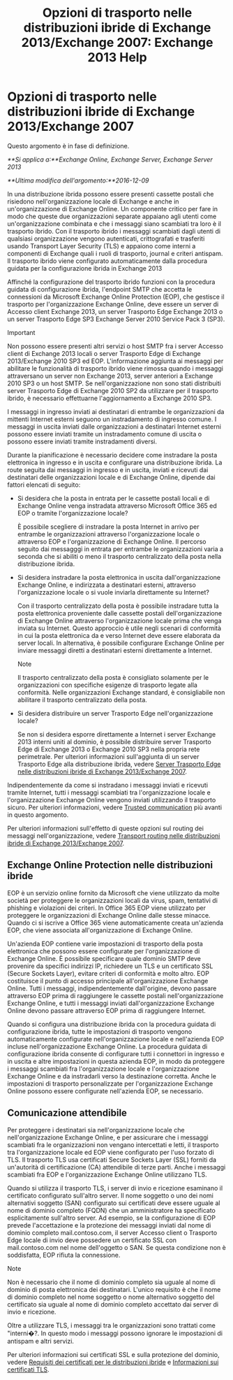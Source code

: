 ﻿---
title: 'Opzioni di trasporto nelle distribuzioni ibride di Exchange 2013/Exchange 2007: Exchange 2013 Help'
TOCTitle: Opzioni di trasporto nelle distribuzioni ibride di Exchange 2013/Exchange 2007
ms:assetid: 92d9e3ca-8d79-4872-9ff7-0067fcdbd434
ms:mtpsurl: https://technet.microsoft.com/it-it/library/Dn151301(v=EXCHG.150)
ms:contentKeyID: 54651642
ms.date: 01/10/2018
mtps_version: v=EXCHG.150
ms.translationtype: HT
---

# Opzioni di trasporto nelle distribuzioni ibride di Exchange 2013/Exchange 2007

Questo argomento è in fase di definizione.  

_**Si applica a:**Exchange Online, Exchange Server, Exchange Server 2013_

_**Ultima modifica dell'argomento:**2016-12-09_

In una distribuzione ibrida possono essere presenti cassette postali che risiedono nell'organizzazione locale di Exchange e anche in un'organizzazione di Exchange Online. Un componente critico per fare in modo che queste due organizzazioni separate appaiano agli utenti come un'organizzazione combinata e che i messaggi siano scambiati tra loro è il trasporto ibrido. Con il trasporto ibrido i messaggi scambiati dagli utenti di qualsiasi organizzazione vengono autenticati, crittografati e trasferiti usando Transport Layer Security (TLS) e appaiono come interni a componenti di Exchange quali i ruoli di trasporto, journal e criteri antispam. Il trasporto ibrido viene configurato automaticamente dalla procedura guidata per la configurazione ibrida in Exchange 2013

Affinché la configurazione del trasporto ibrido funzioni con la procedura guidata di configurazione ibrida, l'endpoint SMTP che accetta le connessioni da Microsoft Exchange Online Protection (EOP), che gestisce il trasporto per l'organizzazione Exchange Online, deve essere un server di Accesso client Exchange 2013, un server Trasporto Edge Exchange 2013 o un server Trasporto Edge SP3 Exchange Server 2010 Service Pack 3 (SP3).


> [!IMPORTANT]
> Non possono essere presenti altri servizi o host SMTP fra i server Accesso client di Exchange 2013 locali o server Trasporto Edge di Exchange 2013/Exchange&nbsp;2010 SP3 ed EOP. L'informazione aggiunta ai messaggi per abilitare le funzionalità di trasporto ibrido viene rimossa quando i messaggi attraversano un server non Exchange 2013, server anteriori a Exchange 2010 SP3 o un host SMTP. Se nell'organizzazione non sono stati distribuiti server Trasporto Edge di Exchange&nbsp;2010 SP2 da utilizzare per il trasporto ibrido, è necessario effettuarne l'aggiornamento a Exchange&nbsp;2010 SP3.



I messaggi in ingresso inviati ai destinatari di entrambe le organizzazioni da mittenti Internet esterni seguono un instradamento di ingresso comune. I messaggi in uscita inviati dalle organizzazioni a destinatari Internet esterni possono essere inviati tramite un instradamento comune di uscita o possono essere inviati tramite instradamenti diversi.

Durante la pianificazione è necessario decidere come instradare la posta elettronica in ingresso e in uscita e configurare una distribuzione ibrida. La route seguita dai messaggi in ingresso e in uscita, inviati e ricevuti dai destinatari delle organizzazioni locale e di Exchange Online, dipende dai fattori elencati di seguito:

  - Si desidera che la posta in entrata per le cassette postali locali e di Exchange Online venga instradata attraverso Microsoft Office 365 ed EOP o tramite l'organizzazione locale?
    
    È possibile scegliere di instradare la posta Internet in arrivo per entrambe le organizzazioni attraverso l'organizzazione locale o attraverso EOP e l'organizzazione di Exchange Online. Il percorso seguito dai messagggi in entrata per entrambe le organizzazioni varia a seconda che si abiliti o meno il trasporto centralizzato della posta nella distribuzione ibrida.

  - Si desidera instradare la posta elettronica in uscita dall'organizzazione Exchange Online, e indirizzata a destinatari esterni, attraverso l'organizzazione locale o si vuole inviarla direttamente su Internet?
    
    Con il trasporto centralizzato della posta è possibile instradare tutta la posta elettronica proveniente dalle cassette postali dell'organizzazione di Exchange Online attraverso l'organizzazione locale prima che venga inviata su Internet. Questo approccio è utile negli scenari di conformità in cui la posta elettronica da e verso Internet deve essere elaborata da server locali. In alternativa, è possibile configurare Exchange Online per inviare messaggi diretti a destinatari esterni direttamente a Internet.
    

    > [!NOTE]
    > Il trasporto centralizzato della posta è consigliato solamente per le organizzazioni con specifiche esigenze di trasporto legate alla conformità. Nelle organizzazioni Exchange standard, è consigliabile non abilitare il trasporto centralizzato della posta.



  - Si desidera distribuire un server Trasporto Edge nell'organizzazione locale?
    
    Se non si desidera esporre direttamente a Internet i server Exchange 2013 interni uniti al dominio, è possibile distribuire server Trasporto Edge di Exchange 2013 o Exchange 2010 SP3 nella propria rete perimetrale. Per ulteriori informazioni sull'aggiunta di un server Trasporto Edge alla distribuzione ibrida, vedere [Server Trasporto Edge nelle distribuzioni ibride di Exchange 2013/Exchange 2007](edge-transport-servers-in-exchange-2013-exchange-2007-hybrid-deployments-exchange-2013-help.md).

Indipendentemente da come si instradano i messaggi inviati e ricevuti tramite Internet, tutti i messaggi scambiati tra l'organizzazione locale e l'organizzazione Exchange Online vengono inviati utilizzando il trasporto sicuro. Per ulteriori informazioni, vedere [Trusted communication](transport-options-in-exchange-hybrid-deployments-exchange-2013-help.md) più avanti in questo argomento.

Per ulteriori informazioni sull'effetto di queste opzioni sul routing dei messaggi nell'organizzazione, vedere [Transport routing nelle distribuzioni ibride di Exchange 2013/Exchange 2007](transport-routing-in-exchange-2013-exchange-2007-hybrid-deployments-exchange-2013-help.md).

## Exchange Online Protection nelle distribuzioni ibride

EOP è un servizio online fornito da Microsoft che viene utilizzato da molte società per proteggere le organizzazioni locali da virus, spam, tentativi di phishing e violazioni dei criteri. In Office 365 EOP viene utilizzato per proteggere le organizzazioni di Exchange Online dalle stesse minacce. Quando ci si iscrive a Office 365 viene automaticamente creata un'azienda EOP, che viene associata all'organizzazione di Exchange Online.

Un'azienda EOP contiene varie impostazioni di trasporto della posta elettronica che possono essere configurate per l'organizzazione di Exchange Online. È possibile specificare quale dominio SMTP deve provenire da specifici indirizzi IP, richiedere un TLS e un certificato SSL (Secure Sockets Layer), evitare criteri di conformità e molto altro. EOP costituisce il punto di accesso principale all'organizzazione Exchange Online. Tutti i messaggi, indipendentemente dall'origine, devono passare attraverso EOP prima di raggiungere le cassette postali nell'organizzazione Exchange Online, e tutti i messaggi inviati dall'organizzazione Exchange Online devono passare attraverso EOP prima di raggiungere Internet.

Quando si configura una distribuzione ibrida con la procedura guidata di configurazione ibrida, tutte le impostazioni di trasporto vengono automaticamente configurate nell'organizzazione locale e nell'azienda EOP incluse nell'organizzazione Exchange Online. La procedura guidata di configurazione ibrida consente di configurare tutti i connettori in ingresso e in uscita e altre impostazioni in questa azienda EOP, in modo da proteggere i messaggi scambiati fra l'organizzazione locale e l'organizzazione Exchange Online e da instradarli verso la destinazione corretta. Anche le impostazioni di trasporto personalizzate per l'organizzazione Exchange Online possono essere configurate nell'azienda EOP, se necessario.

## Comunicazione attendibile

Per proteggere i destinatari sia nell'organizzazione locale che nell'organizzazione Exchange Online, e per assicurare che i messaggi scambiati fra le organizzazioni non vengano intercettati e letti, il trasporto tra l'organizzazione locale ed EOP viene configurato per l'uso forzato di TLS. Il trasporto TLS usa certificati Secure Sockets Layer (SSL) forniti da un'autorità di certificazione (CA) attendibile di terze parti. Anche i messaggi scambiati fra EOP e l'organizzazione Exchange Online utilizzano TLS.

Quando si utilizza il trasporto TLS, i server di invio e ricezione esaminano il certificato configurato sull'altro server. Il nome soggetto o uno dei nomi alternativi soggetto (SAN) configurato sui certificati deve essere uguale al nome di dominio completo (FQDN) che un amministratore ha specificato esplicitamente sull'altro server. Ad esempio, se la configurazione di EOP prevede l'accettazione e la protezione dei messaggi inviati dal nome di dominio completo mail.contoso.com, il server Accesso client o Trasporto Edge locale di invio deve possedere un certificato SSL con mail.contoso.com nel nome dell'oggetto o SAN. Se questa condizione non è soddisfatta, EOP rifiuta la connessione.


> [!NOTE]
> Non è necessario che il nome di dominio completo sia uguale al nome di dominio di posta elettronica dei destinatari. L'unico requisito è che il nome di dominio completo nel nome soggetto o nome alternativo soggetto del certificato sia uguale al nome di dominio completo accettato dai server di invio e ricezione.



Oltre a utilizzare TLS, i messaggi tra le organizzazioni sono trattati come "interni�?. In questo modo i messaggi possono ignorare le impostazioni di antispam e altri servizi.

Per ulteriori informazioni sui certificati SSL e sulla protezione del dominio, vedere [Requisiti dei certificati per le distribuzioni ibride](certificate-requirements-for-hybrid-deployments-exchange-2013-help.md) e [Informazioni sui certificati TLS](http://go.microsoft.com/fwlink/p/?linkid=187237).

